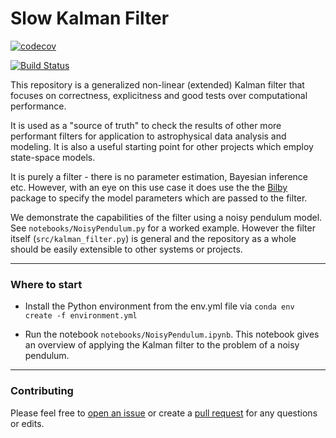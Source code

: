 # Slow Kalman Filter


[![codecov](https://codecov.io/gh/UniMelb-NSGW/SlowKalmanFilter/graph/badge.svg?token=MXT5Y10BX7)](https://codecov.io/gh/UniMelb-NSGW/SlowKalmanFilter)

[![Build Status](https://github.com/tomkimpson/UniMelb-NSGW/actions/workflows/run_test.yml/badge.svg?branch=main)](https://github.com/tomkimpson/UniMelb-NSGW/actions/workflows/run_test.yml?query=branch%3Amain)


This repository is a generalized non-linear (extended) Kalman filter that focuses on correctness, explicitness and good tests over computational performance.

It is used as a "source of truth" to check the results of other more performant filters for application to astrophysical data analysis and modeling. It is also a useful starting point for other projects which employ state-space models. 

It is purely a filter - there is no parameter estimation, Bayesian inference etc. However, with an eye on this use case it does use the the [Bilby](https://lscsoft.docs.ligo.org/bilby/) package to specify the model parameters which are passed to the filter. 

We demonstrate the capabilities of the filter using a noisy pendulum model. See `notebooks/NoisyPendulum.py` for a worked example. However the filter itself (`src/kalman_filter.py`) is general and the repository as a whole should be easily extensible to other systems or projects.


---

### Where to start

* Install the Python environment from the env.yml file via `conda env create -f environment.yml`

* Run the notebook `notebooks/NoisyPendulum.ipynb`. This notebook gives an overview of applying the Kalman filter to the problem of a noisy pendulum.


---

### Contributing

Please feel free to [open an issue](https://github.com/Melbourne-AstroCode/SlowKalmanFilter/issues) or create a [pull request](https://github.com/Melbourne-AstroCode/SlowKalmanFilter/pulls) for any questions or edits.


